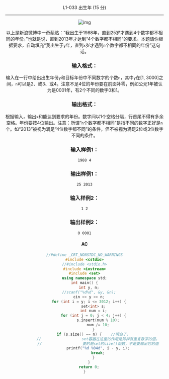 <center>L1-033 出生年 (15 分)

---

![img](https://images.ptausercontent.com/355)

以上是新浪微博中一奇葩贴：“我出生于1988年，直到25岁才遇到4个数字都不相同的年份。”也就是说，直到2013年才达到“4个数字都不相同”的要求。本题请你根据要求，自动填充“我出生于`y`年，直到`x`岁才遇到`n`个数字都不相同的年份”这句话。

### 输入格式：

输入在一行中给出出生年份`y`和目标年份中不同数字的个数`n`，其中`y`在[1, 3000]之间，`n`可以是2、或3、或4。注意不足4位的年份要在前面补零，例如公元1年被认为是0001年，有2个不同的数字0和1。

### 输出格式：

根据输入，输出`x`和能达到要求的年份。数字间以1个空格分隔，行首尾不得有多余空格。年份要按4位输出。注意：所谓“`n`个数字都不相同”是指不同的数字正好是`n`个。如“2013”被视为满足“4位数字都不同”的条件，但不被视为满足2位或3位数字不同的条件。

### 输入样例1：

```in
1988 4
```

### 输出样例1：

```out
25 2013
```

### 输入样例2：

```
1 2
```

### 输出样例2：

```
0 0001
```



#### AC

```c++
//#define _CRT_NONSTDC_NO_WARNINGS
#include <cstdio>
//#include <stdio.h>
#include <iostream>
#include <set>
using namespace std;
int main() {
    int y, n;
    //scanf("%d%d", &y, &n);
    cin >> y >> n;
    for (int i = y; i <= 3012; i++) {
        set<int> s;
        int num = i;
        for (int j = 0; j < 4; j++) {
            s.insert(num % 10);
            num /= 10;
        }
        if (s.size() == n) {    //明白了，
            //                  set容器在这里的作用是筛掉有重复数字的值，
            //                  要的是set的size()函数，不是要输出它的值
            printf("%d %04d", i - y, i);
            break;
        }
    }
    return 0;
}
```

